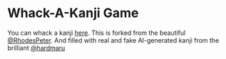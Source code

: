 # Whack-A-Kanji Game

You can whack a kanji [here](https://whack-a-kanji.herokuapp.com/).
This is forked from the beautiful [@RhodesPeter](https://github.com/RhodesPeter/whack-a-mole-react).
And filled with real and fake AI-generated kanji from the brilliant [@hardmaru](https://github.com/hardmaru/sketch-rnn)
